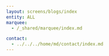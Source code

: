 ```yaml
---
layout: screens/blogs/index
entity: ALL
marquee:
  - /_shared/marquee/index.md

contact:
  - ../../../home/md/contact/index.md
---
```


